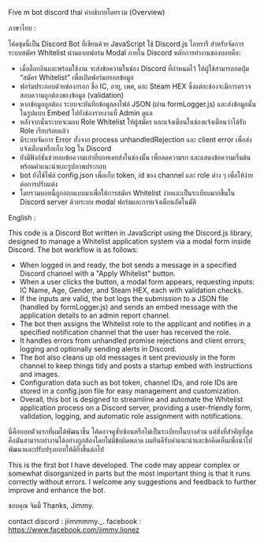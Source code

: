 Five m bot discord thai
คำอธิบายโดยรวม (Overview)

ภาษาไทย : 

โค้ดชุดนี้เป็น Discord Bot ที่เขียนด้วย JavaScript ใช้ Discord.js ไลบรารี สำหรับจัดการระบบสมัคร Whitelist ผ่านแบบฟอร์ม Modal ภายใน Discord
หลักการทำงานของบอทคือ:

- เมื่อล็อกอินและพร้อมใช้งาน จะส่งข้อความในช่อง Discord ที่กำหนดไว้ ให้ผู้ใช้สามารถกดปุ่ม “สมัคร Whitelist” เพื่อเปิดฟอร์มกรอกข้อมูล
- ฟอร์มประกอบด้วยช่องกรอก ชื่อ IC, อายุ, เพศ, และ Steam HEX ซึ่งแต่ละช่องจะมีการตรวจสอบความถูกต้องของข้อมูล (validation)
- หากข้อมูลถูกต้อง ระบบจะบันทึกข้อมูลลงไฟล์ JSON (ผ่าน formLogger.js) และส่งข้อมูลนั้นในรูปแบบ Embed ไปยังช่องรายงานที่ Admin ดูแล
- หลังจากนั้นระบบจะมอบ Role Whitelist ให้ผู้สมัคร และแจ้งเตือนในช่องแจ้งเตือนว่าได้รับ Role เรียบร้อยแล้ว
- มีระบบจัดการ Error ทั้งจาก process unhandledRejection และ client error เพื่อส่งแจ้งเตือนหรือเก็บ log ใน Discord
- ยังมีฟังก์ชันช่วยลบข้อความเก่าที่บอทเคยส่งในช่องนั้น เพื่อลดความรก และแสดงข้อความเริ่มต้นพร้อมคำแนะนำและรูปภาพประกอบ
- bot ยังใช้ไฟล์ config.json เพื่อเก็บ token, id ของ channel และ role ต่าง ๆ เพื่อให้ง่ายต่อการปรับแต่ง
- โดยรวมบอทนี้ถูกออกแบบมาเพื่อให้การสมัคร Whitelist ง่ายและเป็นระเบียบมากขึ้นใน Discord server ด้วยระบบ modal ฟอร์มและการแจ้งเตือนอัตโนมัติ

English :

This code is a Discord Bot written in JavaScript using the Discord.js library, designed to manage a Whitelist application system via a modal form inside Discord.
The bot workflow is as follows:

- When logged in and ready, the bot sends a message in a specified Discord channel with a "Apply Whitelist" button.
- When a user clicks the button, a modal form appears, requesting inputs: IC Name, Age, Gender, and Steam HEX, each with validation checks.
- If the inputs are valid, the bot logs the submission to a JSON file (handled by formLogger.js) and sends an embed message with the application details to an admin report channel.
- The bot then assigns the Whitelist role to the applicant and notifies in a specified notification channel that the user has received the role.
- It handles errors from unhandled promise rejections and client errors, logging and optionally sending alerts in Discord.
- The bot also cleans up old messages it sent previously in the form channel to keep things tidy and posts a startup embed with instructions and images.
- Configuration data such as bot token, channel IDs, and role IDs are stored in a config.json file for easy management and customization.
- Overall, this bot is designed to streamline and automate the Whitelist application process on a Discord server, providing a user-friendly form, validation, logging, and automatic role assignment with notifications.

นี่คือบอทตัวแรกที่ผมได้พัฒนาขึ้น โค้ดอาจดูซับซ้อนหรือไม่เป็นระเบียบในบางส่วน
แต่สิ่งที่สำคัญที่สุดคือมันสามารถทำงานได้อย่างถูกต้องโดยไม่มีข้อผิดพลาด
ผมยินดีรับคำแนะนำและข้อคิดเห็นเพื่อนำไปพัฒนาและปรับปรุงบอทให้ดียิ่งขึ้นต่อไป

This is the first bot I have developed. The code may appear complex or somewhat disorganized in parts
but the most important thing is that it runs correctly without errors. 
I welcome any suggestions and feedback to further improve and enhance the bot.

ขอบคุณ จิมมี่
Thanks, Jimmy.

contact 
discord : jiimmmmy._.
facebook : https://www.facebook.com/jimmy.lionez
